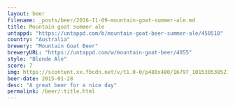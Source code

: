 ```yaml
---
layout: beer
filename: _posts/beer/2016-11-09-mountain-goat-summer-ale.md
title: Mountain goat summer ale
untappd: "https://untappd.com/b/mountain-goat-beer-summer-ale/450510"
country: "Australia"
brewery: "Mountain Goat Beer"
breweryURL: "https://untappd.com/w/mountain-goat-beer/4055"
style: "Blonde Ale"
score: 7
img: https://scontent.xx.fbcdn.net/v/t1.0-0/p480x480/16797_10153053852143745_3087580206529630401_n.jpg?oh=8e7928a6b9096d85d33b01db11955297&oe=594BFAD1
beer-date: 2015-01-28
desc: "A great beer for a nice day"
permalink: /beer/:title.html
---
```

